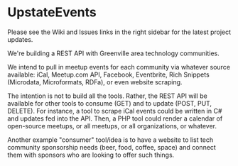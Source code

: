 UpstateEvents
=============
Please see the Wiki and Issues links in the right sidebar for the latest project updates.

We're building a REST API with Greenville area technology communities.

We intend to pull in meetup events for each community via whatever source available: iCal, Meetup.com API, Facebook, Eventbrite, Rich Snippets (Microdata, Microformats, RDFa), or even website scraping.

The intention is not to build all the tools. Rather, the REST API will be available for other tools to consume (GET) and to update (POST, PUT, DELETE). For instance, a tool to scrape iCal events could be written in C# and updates fed into the API. Then, a PHP tool could render a calendar of open-source meetups, or all meetups, or all organizations, or whatever.

Another example "consumer" tool/idea is to have a website to list tech community sponsorship needs (beer, food, coffee, space) and connect them with sponsors who are looking to offer such things.
